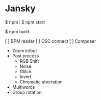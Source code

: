 # Jansky

$ npm i
$ npm start

$ npm build

[ ] BPM reader
[ ] OSC connect
[ ] Composer

* Zoom in/out
* Post process
	* RGB Shift
	* Noise
	* Glitch
	* Invert
	* Chromatic aberration
* Multiwords
* Group rotation

